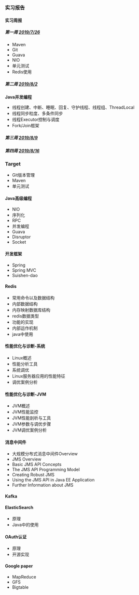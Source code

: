 ### 实习报告

#### 实习周报

##### 第一周 [2019/7/26](https://sunxiaohang.github.io/2019/07/26/实习周报.html)

- Maven
- Git
- Guava
- NIO
- 单元测试
- Redis使用

##### 第二周 [2019/8/2](https://sunxiaohang.github.io/2019/08/02/JavaConcurrenceCookBook.html)

**Java并发编程**

- 线程创建、中断、睡眠、回复、守护线程、线程组、ThreadLocal
- 线程同步粒度、多条件同步
- 线程Executor控制与调度
- Fork/Join框架

##### 第三周 [2019/8/9](https://github.com/sunxiaohang/weliinternship)


##### 第四周 [2019/8/16](https://github.com/sunxiaohang/weliinternship)


### Target

- Git版本管理 
- Maven
- 单元测试

#### Java高级编程
- NIO
- 序列化
- RPC
- 并发编程
- Guava
- Disruptor
- Socket

#### 开发框架
- Spring
- Spring MVC
- Suishen-dao

#### Redis

- 常用命令以及数据结构
- 内部数据结构
- 内存映射数据库结构
- redis数据类型
- 功能的实现
- 内部运作机制
- java中使用

#### 性能优化与诊断-系统

- Linux概述
- 性能分析工具
- 系统调优
- Linux服务器应用的性能特征
- 调优案例分析

#### 性能优化与诊断-JVM

- JVM概述
- JVM性能监控
- JVM性能剖析与工具
- JVM参数与调优步骤
- JVM调优案例分析

#### 消息中间件

- 大规模分布式消息中间件Overview
- JMS Overview
- Basic JMS API Concepts
- The JMS API Programming Model
- Creating Robust JMS
- Using the JMS API in Java EE Application
- Further Information about JMS

#### Kafka

#### ElasticSearch

- 原理
- Java中的使用

#### OAuth认证

- 原理
- 开源实现

#### Google paper

- MapReduce
- GFS
- Bigtable


